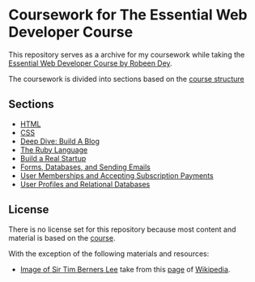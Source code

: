 # Coursework for The Essential Web Developer Course

This repository serves as a archive for my coursework while taking the [Essential Web Developer Course by Robeen Dey](https://upskillcourses.com/courses/essential-web-developer-course).

The coursework is divided into sections based on the [course structure](https://upskillcourses.com/courses/essential-web-developer-course)

## Sections

* [HTML](sections/html)
* [CSS](sections/css)
* [Deep Dive: Build A Blog](sections/blog)
* [The Ruby Language](sections/ruby)
* [Build a Real Startup](sections/startup)
* [Forms, Databases, and Sending Emails](sections/forms)
* [User Memberships and Accepting Subscription Payments](sections/membership_subscriptions)
* [User Profiles and Relational Databases](sections/user_profiles)

## License

There is no license set for this repository because most content and material is based on the [course](https://upskillcourses.com/courses/essential-web-developer-course).

With the exception of the following materials and resources:

* [Image of Sir Tim Berners Lee](https://upload.wikimedia.org/wikipedia/commons/thumb/4/4e/Sir_Tim_Berners-Lee_%28cropped%29.jpg/330px-Sir_Tim_Berners-Lee_%28cropped%29.jpg) take from this [page](https://en.wikipedia.org/wiki/Tim_Berners-Lee) of [Wikipedia](https://en.wikipedia.org/wiki/Main_Page).